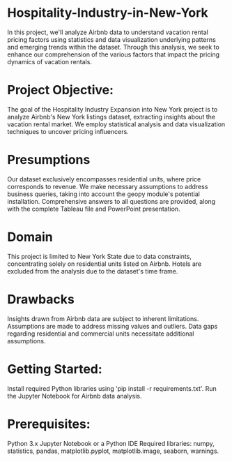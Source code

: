 # Hospitality-Industry-in-New-York
In this project, we'll analyze Airbnb data to understand vacation rental pricing factors using statistics and data visualization underlying patterns and emerging trends within the dataset. Through this analysis, we seek to enhance our comprehension of the various factors that impact the pricing dynamics of vacation rentals.
# Project Objective:
The goal of the Hospitality Industry Expansion into New York project is to analyze Airbnb's New York listings dataset, extracting insights about the vacation rental market. We employ statistical analysis and data visualization techniques to uncover pricing influencers.
# Presumptions
Our dataset exclusively encompasses residential units, where price corresponds to revenue. We make necessary assumptions to address business queries, taking into account the geopy module's potential installation. Comprehensive answers to all questions are provided, along with the complete Tableau file and PowerPoint presentation.
# Domain
This project is limited to New York State due to data constraints, concentrating solely on residential units listed on Airbnb. Hotels are excluded from the analysis due to the dataset's time frame.
# Drawbacks
Insights drawn from Airbnb data are subject to inherent limitations. Assumptions are made to address missing values and outliers. Data gaps regarding residential and commercial units necessitate additional assumptions.
# Getting Started:
Install required Python libraries using 'pip install -r requirements.txt'.
Run the Jupyter Notebook for Airbnb data analysis.
# Prerequisites:
Python 3.x
Jupyter Notebook or a Python IDE
Required libraries: numpy, statistics, pandas, matplotlib.pyplot, matplotlib.image, seaborn, warnings.
